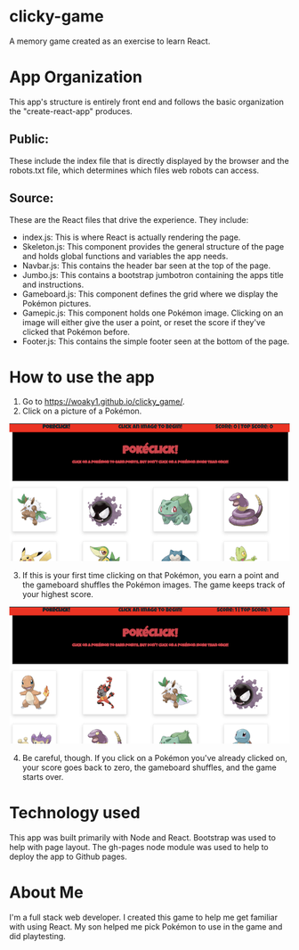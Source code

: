 # clicky-game
A memory game created as an exercise to learn React.

# App Organization
This app's structure is entirely front end and follows the basic organization the "create-react-app" produces.
## **Public:** 
These include the index file that is directly displayed by the browser and the robots.txt file, which determines which files web robots can access.
## **Source:** 
These are the React files that drive the experience. They include: 
* index.js: This is where React is actually rendering the page.
* Skeleton.js: This component provides the general structure of the page and holds global functions and variables the app needs.
* Navbar.js: This contains the header bar seen at the top of the page.
* Jumbo.js: This contains a bootstrap jumbotron containing the apps title and instructions.
* Gameboard.js: This component defines the grid where we display the Pok&#233;mon pictures.
* Gamepic.js: This component holds one Pok&#233;mon image. Clicking on an image will either give the user a point, or reset the score if they've clicked that Pok&#233;mon before.
* Footer.js: This contains the simple footer seen at the bottom of the page.


# How to use the app
1. Go to https://woaky1.github.io/clicky_game/.
2. Click on a picture of a Pok&#233;mon.

<img src="images/mainScreen.png" alt="Clicky game main screen"/>


3. If this is your first time clicking on that Pok&#233;mon, you earn a point and the gameboard shuffles the Pok&#233;mon images. The game keeps track of your highest score.

<img src="images/pointScored.png" alt="Main screen after point is scored"/>

4. Be careful, though. If you click on a Pok&#233;mon you've already clicked on, your score goes back to zero, the gameboard shuffles, and the game starts over.

# Technology used
This app was built primarily with Node and React. Bootstrap was used to help with page layout. The gh-pages node module was used to help to deploy the app to Github pages.

# About Me
I'm a full stack web developer. I created this game to help me get familiar with using React. My son helped me pick Pok&#233;mon to use in the game and did playtesting.